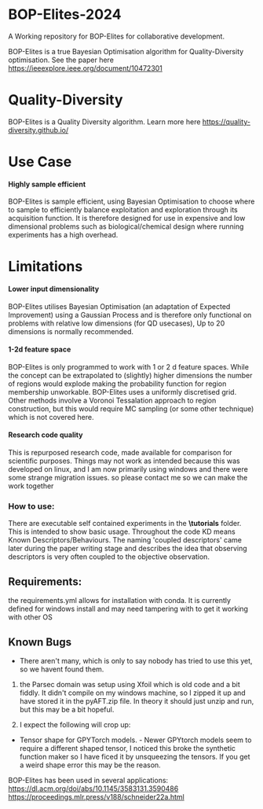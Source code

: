 # BOP-Elites-2024
A Working repository for BOP-Elites for collaborative development.

BOP-Elites is a true Bayesian Optimisation algorithm for Quality-Diversity optimisation. 
See the paper here https://ieeexplore.ieee.org/document/10472301 

# Quality-Diversity
BOP-Elites is a Quality Diversity algorithm. Learn more here
https://quality-diversity.github.io/

# Use Case
#### Highly sample efficient
BOP-Elites is sample efficient, using Bayesian Optimisation to choose where to sample to efficiently balance exploitation and exploration through its acquisition function. It is therefore designed for use in expensive and low dimensional problems such as biological/chemical design where running experiments has a high overhead.

# Limitations
#### Lower input dimensionality
BOP-Elites utilises Bayesian Optimisation (an adaptation of Expected Improvement) using a Gaussian Process and is therefore only functional on problems with relative low dimensions (for QD usecases), Up to 20 dimensions is normally recommended.  
#### 1-2d feature space
BOP-Elites is only programmed to work with 1 or 2 d feature spaces. While the concept can be extrapolated to (slightly) higher dimensions the number of regions would explode making the probability function for region membership unworkable. BOP-Elites uses a uniformly discretised grid. Other methods involve a Voronoi Tessalation approach to region construction, but this would require MC sampling (or some other technique) which is not covered here.
#### Research code quality
This is repurposed research code, made available for comparison for scientific purposes. Things may not work as intended because this was developed on linux, and I am now primarily using windows and there were some strange migration issues. 
so please contact me so we can make the work together 

### How to use:

There are executable self contained experiments in the **\tutorials** folder. This is intended to show basic usage. Throughout the code KD means Known Descriptors/Behaviours. The naming 'coupled descriptors' came later during the paper writing stage and describes the idea that observing descriptors is very often coupled to the objective observation.

## Requirements:

the requirements.yml allows for installation with conda. It is currently defined for windows install and may need tampering with to get it working with other OS

## Known Bugs

- There aren't many, which is only to say nobody has tried to use this yet, so we havent found them. 

1. the Parsec domain was setup using Xfoil which is old code and a bit fiddly. It didn't compile on my windows machine, so I zipped it up and have stored it in the pyAFT.zip file. In theory it should just unzip and run, but this may be a bit hopeful.

2. I expect the following will crop up: 
- Tensor shape for GPYTorch models. - Newer GPYtorch models seem to require a different shaped tensor, I noticed this broke the synthetic function maker so I have ficed it by unsqueezing the tensors. If you get a weird shape error this may be the reason.




BOP-Elites has been used in several applications:
https://dl.acm.org/doi/abs/10.1145/3583131.3590486
https://proceedings.mlr.press/v188/schneider22a.html
